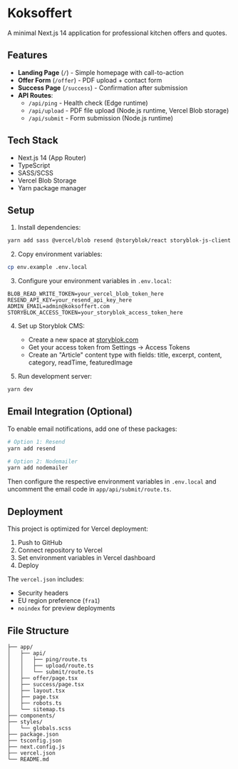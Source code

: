 # Koksoffert

A minimal Next.js 14 application for professional kitchen offers and quotes.

## Features

- **Landing Page** (`/`) - Simple homepage with call-to-action
- **Offer Form** (`/offer`) - PDF upload + contact form
- **Success Page** (`/success`) - Confirmation after submission
- **API Routes**:
  - `/api/ping` - Health check (Edge runtime)
  - `/api/upload` - PDF file upload (Node.js runtime, Vercel Blob storage)
  - `/api/submit` - Form submission (Node.js runtime)

## Tech Stack

- Next.js 14 (App Router)
- TypeScript
- SASS/SCSS
- Vercel Blob Storage
- Yarn package manager

## Setup

1. Install dependencies:

```bash
yarn add sass @vercel/blob resend @storyblok/react storyblok-js-client storyblok-rich-text-react-renderer
```

2. Copy environment variables:

```bash
cp env.example .env.local
```

3. Configure your environment variables in `.env.local`:

```
BLOB_READ_WRITE_TOKEN=your_vercel_blob_token_here
RESEND_API_KEY=your_resend_api_key_here
ADMIN_EMAIL=admin@koksoffert.com
STORYBLOK_ACCESS_TOKEN=your_storyblok_access_token_here
```

4. Set up Storyblok CMS:

   - Create a new space at [storyblok.com](https://storyblok.com)
   - Get your access token from Settings → Access Tokens
   - Create an "Article" content type with fields: title, excerpt, content, category, readTime, featuredImage

5. Run development server:

```bash
yarn dev
```

## Email Integration (Optional)

To enable email notifications, add one of these packages:

```bash
# Option 1: Resend
yarn add resend

# Option 2: Nodemailer
yarn add nodemailer
```

Then configure the respective environment variables in `.env.local` and uncomment the email code in `app/api/submit/route.ts`.

## Deployment

This project is optimized for Vercel deployment:

1. Push to GitHub
2. Connect repository to Vercel
3. Set environment variables in Vercel dashboard
4. Deploy

The `vercel.json` includes:

- Security headers
- EU region preference (`fra1`)
- `noindex` for preview deployments

## File Structure

```
├── app/
│   ├── api/
│   │   ├── ping/route.ts
│   │   ├── upload/route.ts
│   │   └── submit/route.ts
│   ├── offer/page.tsx
│   ├── success/page.tsx
│   ├── layout.tsx
│   ├── page.tsx
│   ├── robots.ts
│   └── sitemap.ts
├── components/
├── styles/
│   └── globals.scss
├── package.json
├── tsconfig.json
├── next.config.js
├── vercel.json
└── README.md
```
